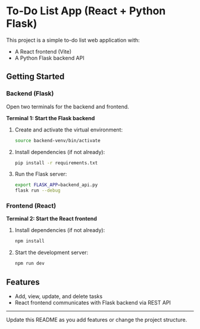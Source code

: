 # To-Do List App (React + Python Flask)

This project is a simple to-do list web application with:
- A React frontend (Vite)
- A Python Flask backend API

## Getting Started

### Backend (Flask)
Open two terminals for the backend and frontend.

**Terminal 1: Start the Flask backend**
1. Create and activate the virtual environment:
   ```bash
   source backend-venv/bin/activate
   ```
2. Install dependencies (if not already):
   ```bash
   pip install -r requirements.txt
   ```
3. Run the Flask server:
   ```bash
   export FLASK_APP=backend_api.py
   flask run --debug
   ```

### Frontend (React)
**Terminal 2: Start the React frontend**
1. Install dependencies (if not already):
   ```bash
   npm install
   ```
2. Start the development server:
   ```bash
   npm run dev
   ```

## Features
- Add, view, update, and delete tasks
- React frontend communicates with Flask backend via REST API

---

Update this README as you add features or change the project structure.
